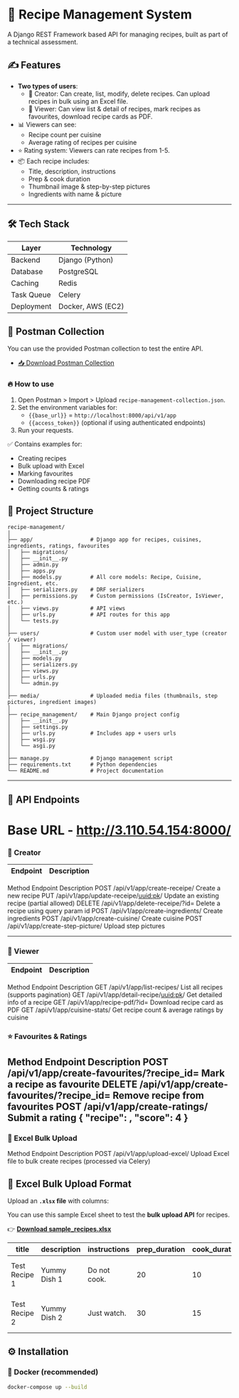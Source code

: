 # 🚀 Recipe Management System




A Django REST Framework based API for managing recipes, built as part of a technical assessment.

## ✍️ Features

- **Two types of users**: 
  - 🔨 Creator: Can create, list, modify, delete recipes. Can upload recipes in bulk using an Excel file.
  - 👀 Viewer: Can view list & detail of recipes, mark recipes as favourites, download recipe cards as PDF.
- 📊 Viewers can see:
  - Recipe count per cuisine
  - Average rating of recipes per cuisine
- ⭐ Rating system: Viewers can rate recipes from 1-5.
- 📦 Each recipe includes:
  - Title, description, instructions
  - Prep & cook duration
  - Thumbnail image & step-by-step pictures
  - Ingredients with name & picture

---

## 🛠️ Tech Stack

| Layer       | Technology                |
|-------------|---------------------------|
| Backend     | Django (Python)           |
| Database    | PostgreSQL                |
| Caching     | Redis                     |
| Task Queue  | Celery                    |
| Deployment  | Docker, AWS (EC2)    |


## 🚀 Postman Collection

You can use the provided Postman collection to test the entire API.

- [📥 Download Postman Collection](https://github.com/PrabhatTheCoder/receipe-management/blob/fc852d453e80966b6973752e5628546370716c54/Receipe%20Management.postman_collection.json)

### 🔥 How to use
1. Open Postman > Import > Upload `recipe-management-collection.json`.
2. Set the environment variables for:
   - `{{base_url}}` = `http://localhost:8000/api/v1/app`
   - `{{access_token}}` (optional if using authenticated endpoints)
3. Run your requests.

✅ Contains examples for:
- Creating recipes
- Bulk upload with Excel
- Marking favourites
- Downloading recipe PDF
- Getting counts & ratings

## 📂 Project Structure

```plaintext
recipe-management/
│
├── app/                  # Django app for recipes, cuisines, ingredients, ratings, favourites
│   ├── migrations/
│   ├── __init__.py
│   ├── admin.py
│   ├── apps.py
│   ├── models.py         # All core models: Recipe, Cuisine, Ingredient, etc.
│   ├── serializers.py    # DRF serializers
│   ├── permissions.py    # Custom permissions (IsCreator, IsViewer, etc.)
│   ├── views.py          # API views
│   ├── urls.py           # API routes for this app
│   └── tests.py
│
├── users/                # Custom user model with user_type (creator / viewer)
│   ├── migrations/
│   ├── __init__.py
│   ├── models.py
│   ├── serializers.py
│   ├── views.py
│   ├── urls.py
│   └── admin.py
│
├── media/                # Uploaded media files (thumbnails, step pictures, ingredient images)
│
├── recipe_management/    # Main Django project config
│   ├── __init__.py
│   ├── settings.py
│   ├── urls.py           # Includes app + users urls
│   ├── wsgi.py
│   └── asgi.py
│
├── manage.py             # Django management script
├── requirements.txt      # Python dependencies
└── README.md             # Project documentation

```


---

## 🚀 API Endpoints

# Base URL - http://3.110.54.154:8000/

### 🔨 Creator
| Endpoint | Description |
|----------|-------------|
Method	Endpoint	Description
POST	/api/v1/app/create-receipe/	Create a new recipe
PUT	/api/v1/app/update-receipe/<uuid:pk>/	Update an existing recipe (partial allowed)
DELETE	/api/v1/app/delete-receipe/?id=<uuid>	Delete a recipe using query param id
POST	/api/v1/app/create-ingredients/	Create ingredients
POST	/api/v1/app/create-cuisine/	Create cuisine
POST	/api/v1/app/create-step-picture/	Upload step pictures

---

### 👀 Viewer
| Endpoint | Description |
|----------|-------------|
Method	Endpoint	Description
GET	/api/v1/app/list-recipes/	List all recipes (supports pagination)
GET	/api/v1/app/detail-recipe/<uuid:pk>/	Get detailed info of a recipe
GET	/api/v1/app/recipe-pdf/?id=<uuid>	Download recipe card as PDF
GET	/api/v1/app/cuisine-stats/	Get recipe count & average ratings by cuisine


### ⭐ Favourites & Ratings
Method	Endpoint	Description
POST	/api/v1/app/create-favourites/?recipe_id=<uuid>	Mark a recipe as favourite
DELETE	/api/v1/app/create-favourites/?recipe_id=<uuid>	Remove recipe from favourites
POST	/api/v1/app/create-ratings/	Submit a rating { "recipe": <uuid>, "score": 4 }
---

### 📄 Excel Bulk Upload
Method	Endpoint	Description
POST	/api/v1/app/upload-excel/	Upload Excel file to bulk create recipes (processed via Celery)

## 📄 Excel Bulk Upload Format

Upload an **`.xlsx` file** with columns:

You can use this sample Excel sheet to test the **bulk upload API** for recipes.

👉 **[Download sample_recipes.xlsx](https://github.com/PrabhatTheCoder/receipe-management/blob/main/Receipe_Excel.xlsx)**

| title          | description    | instructions       | prep_duration | cook_duration | cuisine_id                          | ingredient_ids                                     |
|----------------|----------------|--------------------|---------------|---------------|-------------------------------------|----------------------------------------------------|
| Test Recipe 1  | Yummy Dish 1   | Do not cook.       | 20            | 10            | 6368a720-51f1-49ce-9a39-3cdddc1a79f6 | ["e66cf8f0-d825-4ff0-bf79-41ff54db3863"]           |
| Test Recipe 2  | Yummy Dish 2   | Just watch.        | 30            | 15            | 6368a720-51f1-49ce-9a39-3cdddc1a79f6 | ["a1bf6758-6fa7-4011-849c-5a411d7eceb4"]           |


## ⚙️ Installation

### 🐳 Docker (recommended)
```bash
docker-compose up --build
